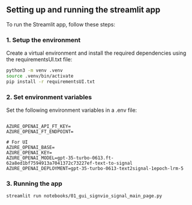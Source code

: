 ## Setting up and running the streamlit app

To run the Streamlit app, follow these steps:

### 1. Setup the environment
Create a virtual environment and install the required dependencies using the requirementsUI.txt file:

```bash
python3 -m venv .venv
source .venv/bin/activate
pip install -r requirementsUI.txt
```

### 2. Set environment variables

Set the following environment variables in a .env file:

```dotenv

AZURE_OPENAI_API_FT_KEY=
AZURE_OPENAI_FT_ENDPOINT=

# For UI
AZURE_OPENAI_BASE=
AZURE_OPENAI_KEY=
AZURE_OPENAI_MODEL=gpt-35-turbo-0613.ft-62a8ed1bf7594913a7041372c73227ef-text-to-signal
AZURE_OPENAI_DEPLOYMENT=gpt-35-turbo-0613-text2signal-1epoch-lrm-5
```

### 3. Running the app

```bash
streamlit run notebooks/01_gui_signvio_signal_main_page.py
```

